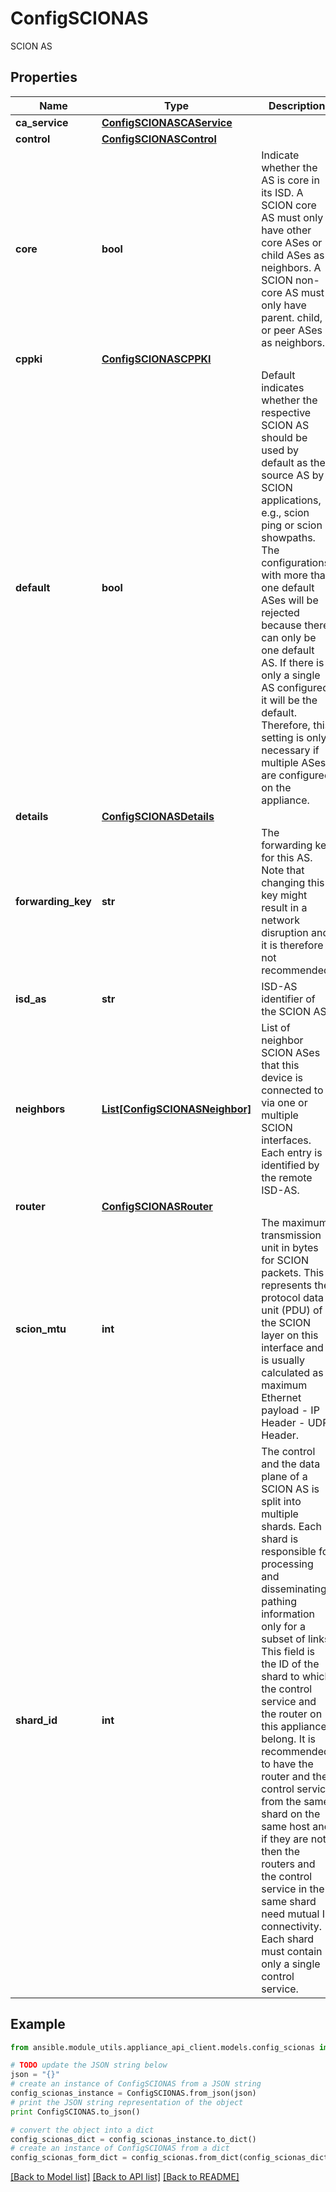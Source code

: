 # ConfigSCIONAS

SCION AS

## Properties

Name | Type | Description | Notes
------------ | ------------- | ------------- | -------------
**ca_service** | [**ConfigSCIONASCAService**](ConfigSCIONASCAService.md) |  | [optional] 
**control** | [**ConfigSCIONASControl**](ConfigSCIONASControl.md) |  | [optional] 
**core** | **bool** | Indicate whether the AS is core in its ISD. A SCION core AS must only have other core ASes or child ASes as neighbors. A SCION non-core AS must only have parent. child, or peer ASes as neighbors. | [optional] 
**cppki** | [**ConfigSCIONASCPPKI**](ConfigSCIONASCPPKI.md) |  | [optional] 
**default** | **bool** | Default indicates whether the respective SCION AS should be used by default as the source AS by SCION applications, e.g., scion ping or scion showpaths. The configurations with more than one default ASes will be rejected because there can only be one default AS. If there is only a single AS configured, it will be the default. Therefore, this setting is only necessary if multiple ASes are configured on the appliance. | [optional] [default to False]
**details** | [**ConfigSCIONASDetails**](ConfigSCIONASDetails.md) |  | [optional] 
**forwarding_key** | **str** | The forwarding key for this AS. Note that changing this key might result in a network disruption and it is therefore not recommended. | [optional] 
**isd_as** | **str** | ISD-AS identifier of the SCION AS. | 
**neighbors** | [**List[ConfigSCIONASNeighbor]**](ConfigSCIONASNeighbor.md) | List of neighbor SCION ASes that this device is connected to via one or multiple SCION interfaces. Each entry is identified by the remote ISD-AS. | [optional] 
**router** | [**ConfigSCIONASRouter**](ConfigSCIONASRouter.md) |  | [optional] 
**scion_mtu** | **int** | The maximum transmission unit in bytes for SCION packets. This represents the protocol data unit (PDU) of the SCION layer on this interface and is usually calculated as maximum Ethernet payload - IP Header - UDP Header.  | [optional] [default to 1472]
**shard_id** | **int** | The control and the data plane of a SCION AS is split into multiple shards. Each shard is responsible for processing and disseminating pathing information only for a subset of links. This field is the ID of the shard to which the control service and the router on this appliance belong. It is recommended to have the router and the control service from the same shard on the same host and if they are not then the routers and the control service in the same shard need mutual IP connectivity. Each shard must contain only a single control service. | [optional] 

## Example

```python
from ansible.module_utils.appliance_api_client.models.config_scionas import ConfigSCIONAS

# TODO update the JSON string below
json = "{}"
# create an instance of ConfigSCIONAS from a JSON string
config_scionas_instance = ConfigSCIONAS.from_json(json)
# print the JSON string representation of the object
print ConfigSCIONAS.to_json()

# convert the object into a dict
config_scionas_dict = config_scionas_instance.to_dict()
# create an instance of ConfigSCIONAS from a dict
config_scionas_form_dict = config_scionas.from_dict(config_scionas_dict)
```
[[Back to Model list]](../README.md#documentation-for-models) [[Back to API list]](../README.md#documentation-for-api-endpoints) [[Back to README]](../README.md)


